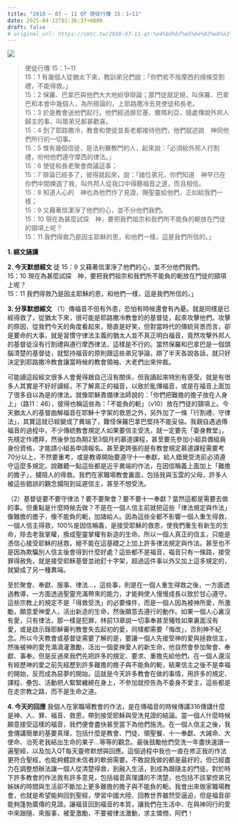 ```yaml
---
title: "2018 – 07 – 11 QT 使徒行傳 15：1~11"
date: 2025-04-12T02:36:37+0800
draft: false
# original_url: https://cmtc.tw/2018-07-11-qt-%e4%bd%bf%e5%be%92%e8%a1%8c%e5%82%b3-15%ef%bc%9a111
---
```


![](/images/qt.jpg)
> 使徒行傳 15：1\~11  
> 15：1 有幾個人從猶太下來，教訓弟兄們說：「你們若不按摩西的規條受割禮，不能得救。」  
> 15：2 保羅、巴拿巴與他們大大地紛爭辯論；眾門徒就定規，叫保羅、巴拿巴和本會中幾個人，為所辯論的，上耶路撒冷去見使徒和長老。  
> 15：3 於是教會送他們起行。他們經過腓尼基、撒瑪利亞，隨處傳說外邦人歸主的事，叫眾弟兄都甚歡喜。  
> 15：4 到了耶路撒冷，教會和使徒並長老都接待他們，他們就述說　神同他們所行的一切事。  
> 15：5 惟有幾個信徒，是法利賽教門的人，起來說：「必須給外邦人行割禮，吩咐他們遵守摩西的律法。」  
> 15：6 使徒和長老聚會商議這事；  
> 15：7 辯論已經多了，彼得就起來，說：「諸位弟兄，你們知道　神早已在你們中間揀選了我，叫外邦人從我口中得聽福音之道，而且相信。  
> 15：8 知道人心的　神也為他們作了見證，賜聖靈給他們，正如給我們一樣；  
> 15：9 又藉著信潔淨了他們的心，並不分他們我們。  
> 15：10 現在為甚麼試探　神，要把我們祖宗和我們所不能負的軛放在門徒的頸項上呢？  
> 15：11 我們得救乃是因主耶穌的恩，和他們一樣，這是我們所信的。」

**1. 經文誦讀**

**2.  今天默想經文**
徒 15：9 又藉著信潔淨了他們的心，並不分他們我們。  
15：10 現在為甚麼試探　神，要把我們祖宗和我們所不能負的軛放在門徒的頸項上呢？  
15：11 我們得救乃是因主耶穌的恩，和他們一樣，這是我們所信的。」

**3. 分享默想經文**
（1）傳福音不但有外患，恐怕有時候還會有內憂。就是同樣是已經得救了，從猶太下來，很可能是耶路撒冷教會的的基督徒，起來攻擊他們。攻擊的原因，從我們今天的角度看起來，簡直是好笑，但對當時代的傳統背景而言，卻是要命的大事，就是習慣守律法主義的猶太人並不真正明白福音，竟然攻擊外邦人的基督徒沒有行割禮與遵行摩西律法，這樣是不行的。當然保羅和巴拿巴是一個頭腦清楚的基督徒，就堅持福音的原則跟這些弟兄爭論，辯了半天各說各話，就只好決定到耶路撒冷教會讓當時候的教會領袖、大老們出來仲裁。

可能讀這段經文很多人會覺得跟自己沒有關係，但我讀起來特別有感受。就是有很多人其實是不好好讀經，不了解真正的福音，以致於亂傳福音，或是在福音上面加了很多自以為是的律法，就像耶穌責備律法師說的：「你們把難擔的擔子放在人身上」（路11：46），彼得也稱這些為：「不能負的軛」（v10）放在門徒的頸項上。今天猶太人的基督曲解福音在耶穌十字架的救恩之外，另外加了一條「行割禮、守律法」，其實這就已經變成了異端了，難怪保羅巴拿巴堅持不能妥協。我親自遇過傳福音的過程中，不少傳統教會規定人如果要信主受洗，就一定要先「委身教堂」，先穩定作禮拜，然後參加為期2至3個月的慕道課程，甚至要先參加小組具備組員身份資格，才能請小組長申請報名。甚至更誇張的是有教會規定慕道課程需要考70分以上，不然要重考，或是教導開始要遵守十一奉獻，給人錯覺受洗前必須遵守這麼多規定。說難聽一點這些都是近乎異端的作法，在因信稱義上面加上「難擔的擔子」，攔阻人的得救。我們在家職場教會裏面，包括我與玉雲的父母，許多人被這些錯誤的觀念攔阻到延遲信主，甚至不想受洗。

（2）基督徒要不要守律法？要不要聚會？要不要十一奉獻？當然這都是需要去做的事。但重點是什麼時候去做？不是在一個人信主前就把這些「律法規定與作法」像難擔的擔子，像不能負的軛，加諸給人。因為這些全都不影響一個人重生得救，一個人信主得救，100%是因信稱義，是接受耶穌的救恩，使我們重生有新生的生命，除去老我掌權，換成聖靈掌權有新造的生命。所以一個人真正的信主，只能是憑信心接受耶穌的拯救，絕不能在這基礎之上加上許多律法規定與作法。甚至也不是因為欺騙別人信主後會得到什麼好處？這些都不是福音，福音只有一條路，接受罪得赦免，就是接受耶穌基督並祂釘十字架，超過這件事以外又加上這多規定的，就變成了另一種異端。

至於聚會、奉獻、服事、律法…，這些事，則是在一個人重生得救之後，一方面透過教導，一方面透過聖靈充滿帶來的能力，才能夠使人慢慢成長以致於甘心遵守。這些宗教上的規定不是「得救受洗」的必要條件，而是一個人因為被神所愛，所激勵，願意愛神愛人，活出新造的生命，然後願意去遵行的動作。如果一個人心裏沒有愛，只有律法，那一樣是犯罪，林前13章說一切事奉甚至犧牲如果裏面沒有愛，或是啟示錄耶穌審判教會失去起初的愛，同樣都需要「悔改」，否則神不紀念。所以今天教會或基督徒需要了解的是，要讓一個人先接受神的愛與拯救信主，然後被神的愛充滿澆灌激勵，活出一個愛神愛人的新生命，他自然會參加聚會、奉獻、事奉。但是反過來我們先把許多的規定、要求、重擔先給他們，在一個人還沒有經歷神的愛之前先經歷到許多難擔的擔子與不能負的軛，結果信主之後不是幸福的開始，反而成為惡夢的開始。這就是今天許多教會在做的事情，用許多的規定、課程、壘包、活動把人緊緊纏繞在身上，不參加就控告為不委身不愛主，這些都是在走宗教之路，而不是生命之道。

**4. 今天的回應**
我個人在家職場教會的作法，是在傳福音的時候傳講316傳講什麼是神、人、罪、福音、救恩，帶到接受耶穌與受洗見證的結論。當一個人什麼時候願意接受這樣的福音，我們便會盡快甚至當下為他們施洗。在一個人信主之後，我會傳講簡單的基要真理，包括什麼是教會、門徒、領聖餐、十一奉獻、大誡命、大使命、治死老我結出生命的果子…等等的觀念。最後鼓勵他們受洗一年盡快速讀一遍聖經，以及加入QT每天靈修默想與回應。這個過程中我也一直在修正我的作法更符合聖經，也能夠體諒未信者的軟弱需要。不敢說我做的都是最好的，但已經盡力在調整想辦法讓一個人從清楚得救，到融入生活，到成為跟隨主的門徒。對於時下許多教會的作法我有許多意見，包括福音真理講的不清楚，也包括不該掌控弟兄姊妹的時間與生活卻不斷加上更多難擔的擔子與不能負的軛。我會出來做家職場教會，也就是希望能夠回到聖經，學習中國大陸、回教世界雖然受逼迫，但是福音卻能夠篷勃廣傳的見證。讓福音回到福音的本質，讓我們在生活中、在與神同行的愛中來跟隨、來服事，被愛激勵，不要被律法激動，求主憐憫，阿們！
